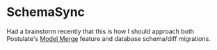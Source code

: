 # SchemaSync

Had a brainstorm recently that this is how I should approach both Postulate's [Model Merge](https://github.com/adamosoftware/Postulate.Orm/tree/master/Core/ModelMerge) feature and database schema/diff migrations.
